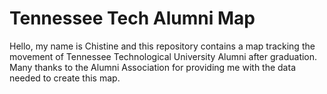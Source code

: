 # Tennessee Tech Alumni Map

Hello, my name is Chistine and this repository contains a map tracking the movement of Tennessee Technological University Alumni after graduation. Many thanks to the Alumni Association for providing me with the data needed to create this map.
